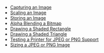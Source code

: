 <!-- https://docs.microsoft.com/en-us/windows/win32/gdi/using-bitmaps -->

- [Capturing an Image](./capturing-an-image.md)
- [Scaling an Image]()
- [Storing an Image]()
- [Alpha Blending a Bitmap]()
- [Drawing a Shaded Rectangle]()
- [Drawing a Shaded Triangle]()
- [Testing a Printer for JPEG or PNG Support]()
- [Sizing a JPEG or PNG Image]()

<!-- WIP -->
